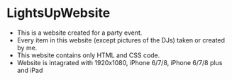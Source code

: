 # LightsUpWebsite

- This is a website created for a party event.
- Every item in this website (except pictures of the DJs) taken or created by me.
- This website contains only HTML and CSS code.
- Website is intagrated with 1920x1080, iPhone 6/7/8, iPhone 6/7/8 plus and iPad

